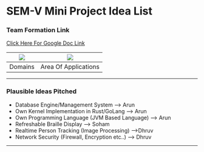 # SEM-V Mini Project Idea List

### Team Formation Link

[Click Here For Google Doc Link](https://docs.google.com/forms/d/e/1FAIpQLSeGmwj6BVF4a-v7cXLa4Bps0l5riDJH3d3XW8c22U8-ydUjWA/viewform?usp=sf_link)

| ![](https://i.imgur.com/0fq8e05.png)|![](https://i.imgur.com/CoeIx5N.png)|
| --------                            | --------                           |
| Domains                             | Area Of Applications               | 

---

### Plausible Ideas Pitched

* Database Engine/Management System --> Arun
* Own Kernel Implementation in Rust/GoLang --> Arun
* Own Programming Language (JVM Based Language) --> Arun
* Refreshable Braille Display --> Soham 
* Realtime Person Tracking (Image Processing) -->Dhruv
* Network Security (Firewall, Encryption etc..) --> Dhruv

---
